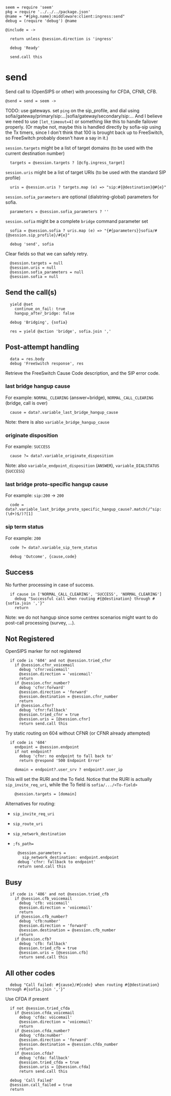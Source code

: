     seem = require 'seem'
    pkg = require '../../../package.json'
    @name = "#{pkg.name}:middleware:client:ingress:send"
    debug = (require 'debug') @name

    @include = ->

      return unless @session.direction is 'ingress'

      debug 'Ready'

      send.call this

send
====

Send call to (OpenSIPS or other) with processing for CFDA, CFNR, CFB.

    @send = send = seem ->

TODO: use gateways. set `ping` on the sip_profile, and dial using sofia/gateway/primary/sip:...|sofia/gateway/secondary/sip:...
And I believe we need to use `[let_timeout=4]` or something like this to handle failover properly. (Or maybe not, maybe this is handled directly by sofia-sip using the Tx timers, since I don't think that 100 is brought back up to FreeSwitch, so FreeSwitch probably doesn't have a say in it.)

`session.targets` might be a list of target domains (to be used with the current destination number)

      targets = @session.targets ? [@cfg.ingress_target]

`session.uris` might be a list of target URIs (to be used with the standard SIP profile)

      uris = @session.uris ? targets.map (e) => "sip:#{@destination}@#{e}"

`session.sofia_parameters` are optional (dialstring-global) parameters for sofia.

      parameters = @session.sofia_parameters ? ''

`session.sofia` might be a complete `bridge` command parameter set

      sofia = @session.sofia ? uris.map (e) => "{#{parameters}}sofia/#{@session.sip_profile}/#{e}"

      debug 'send', sofia

Clear fields so that we can safely retry.

      @session.targets = null
      @session.uris = null
      @session.sofia_parameters = null
      @session.sofia = null

Send the call(s)
----------------

      yield @set
        continue_on_fail: true
        hangup_after_bridge: false

      debug 'Bridging', {sofia}

      res = yield @action 'bridge', sofia.join ','

Post-attempt handling
---------------------

      data = res.body
      debug 'FreeSwitch response', res

Retrieve the FreeSwitch Cause Code description, and the SIP error code.

### last bridge hangup cause

For example: `NORMAL_CLEARING` (answer+bridge), `NORMAL_CALL_CLEARING` (bridge, call is over)

      cause = data?.variable_last_bridge_hangup_cause

Note: there is also `variable_bridge_hangup_cause`

### originate disposition

For example: `SUCCESS`

      cause ?= data?.variable_originate_disposition

Note: also `variable_endpoint_disposition` (`ANSWER`), `variable_DIALSTATUS` (`SUCCESS`)

### last bridge proto-specific hangup cause

For example: `sip:200` → `200`

      code = data?.variable_last_bridge_proto_specific_hangup_cause?.match(/^sip:(\d+)$/)?[1]

### sip term status

For example: `200`

      code ?= data?.variable_sip_term_status

      debug 'Outcome', {cause,code}

Success
-------

No further processing in case of success.

      if cause in ['NORMAL_CALL_CLEARING', 'SUCCESS', 'NORMAL_CLEARING']
        debug "Successful call when routing #{@destination} through #{sofia.join ','}"
        return

Note: we do not hangup since some centrex scenarios might want to do post-call processing (survey, ...).

Not Registered
--------------

OpenSIPS marker for not registered

      if code is '604' and not @session.tried_cfnr
        if @session.cfnr_voicemail
          debug 'cfnr:voicemail'
          @session.direction = 'voicemail'
          return
        if @session.cfnr_number?
          debug 'cfnr:forward'
          @session.direction = 'forward'
          @session.destination = @session.cfnr_number
          return
        if @session.cfnr?
          debug 'cfnr:fallback'
          @session.tried_cfnr = true
          @session.uris = [@session.cfnr]
          return send.call this

Try static routing on 604 without CFNR (or CFNR already attempted)

      if code is '604'
        endpoint = @session.endpoint
        if not endpoint?
          debug 'cfnr: no endpoint to fall back to'
          return @respond '500 Endpoint Error'

        domain = endpoint?.user_srv ? endpoint?.user_ip

This will set the RURI and the To field. Notice that the RURI is actually `sip_invite_req_uri`, while the To field is `sofia/.../<To-field>`

        @session.targets = [domain]

Alternatives for routing:
- `sip_invite_req_uri`
- `sip_route_uri`
- `sip_network_destination`
- `;fs_path=`

        @session.parameters =
          sip_network_destination: endpoint.endpoint
        debug 'cfnr: fallback to endpoint'
        return send.call this

Busy
----

      if code is '486' and not @session.tried_cfb
        if @session.cfb_voicemail
          debug 'cfb: voicemail'
          @session.direction = 'voicemail'
          return
        if @session.cfb_number?
          debug 'cfb:number'
          @session.direction = 'forward'
          @session.destination = @session.cfb_number
          return
        if @session.cfb?
          debug 'cfb: fallback'
          @session.tried_cfb = true
          @session.uris = [@session.cfb]
          return send.call this

All other codes
---------------

      debug "Call failed: #{cause}/#{code} when routing #{@destination} through #{sofia.join ','}"

Use CFDA if present

      if not @session.tried_cfda
        if @session.cfda_voicemail
          debug 'cfda: voicemail'
          @session.direction = 'voicemail'
          return
        if @session.cfda_number?
          debug 'cfda:number'
          @session.direction = 'forward'
          @session.destination = @session.cfda_number
          return
        if @session.cfda?
          debug 'cfda: fallback'
          @session.tried_cfda = true
          @session.uris = [@session.cfda]
          return send.call this

      debug 'Call Failed'
      @session.call_failed = true
      return
